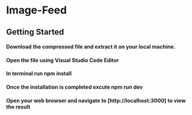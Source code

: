 # Image-Feed
## Getting Started

#### Download the compressed file and extract it on your local machine.
#### Open the file using Visual Studio Code Editor 
#### In terminal run  npm install 
#### Once the installation is completed excute  npm run dev
#### Open your web browser and navigate to  [http://localhost:3000] to view the result

